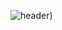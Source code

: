 ![header](https://capsule-render.vercel.app/api?type=waving&color=d6ace6&height=300&section=header&text=✨YURI%20CHOI✨&fontSize=90&fontColor=ffffff))


<!--
**yurist1/yurist1** is a ✨ _special_ ✨ repository because its `README.md` (this file) appears on your GitHub profile.

Here are some ideas to get you started:

- 🔭 I’m currently working on TRENBE
- 🌱 I’m currently learning ...
- 👯 I’m looking to collaborate on ...
- 🤔 I’m looking for help with ...
- 💬 Ask me about ...
- 📫 How to reach me: ...
- 😄 Pronouns: ...
- ⚡ Fun fact: ...
-->




